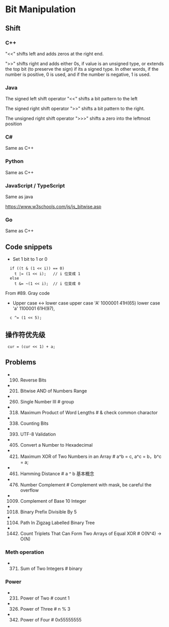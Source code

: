 # Bit Manipulation

## Shift
### C++

  "<<" shifts left and adds zeros at the right end.

  ">>" shifts right and adds either 0s, if value is an unsigned type, or extends the top bit (to preserve the sign) if its a signed type. In other words, if the number is positive, 0 is used, and if the number is negative, 1 is used.

### Java

  The signed left shift operator "<<" shifts a bit pattern to the left

  The signed right shift operator ">>" shifts a bit pattern to the right.

  The unsigned right shift operator ">>>" shifts a zero into the leftmost position

### C#

  Same as C++

### Python

  Same as C++

### JavaScript / TypeScript

  Same as java

  https://www.w3schools.com/js/js_bitwise.asp

### Go

  Same as C++

## Code snippets
- Set 1 bit to 1 or 0
```
  if ((t & (1 << i)) == 0)
    t |= (1 << i);   // i 位变成 1
  else
    t &= ~(1 << i);  // i 位变成 0
```
From #89. Gray code

- Upper case <-> lower case
upper case 'A' 1000001 41H(65) 
lower case 'a' 1100001 61H(97), 
```
  c ^= (1 << 5);
```
## 操作符优先级
```
 cur = (cur << 1) + a;
```  
  
## Problems
- 190. Reverse Bits
- 201. Bitwise AND of Numbers Range
- 260. Single Number III                 # group 
- 318. Maximum Product of Word Lengths   # & check common charactor
- 338. Counting Bits
- 393. UTF-8 Validation
- 405. Convert a Number to Hexadecimal
- 421. Maximum XOR of Two Numbers in an Array    # a^b = c, a^c = b，b^c = a;
- 461. Hamming Distance                  # a ^ b 基本概念
- 476. Number Complement                 # Complement with mask, be careful the overflow
- 1009. Complement of Base 10 Integer
- 1018. Binary Prefix Divisible By 5
- 1104. Path In Zigzag Labelled Binary Tree
- 1442. Count Triplets That Can Form Two Arrays of Equal XOR    # O(N^4) -> O(N)


### Meth operation
- 371. Sum of Two Integers           # binary 


### Power 
- 231. Power of Two       # count 1
- 326. Power of Three     # n % 3
- 342. Power of Four      # 0x55555555 

